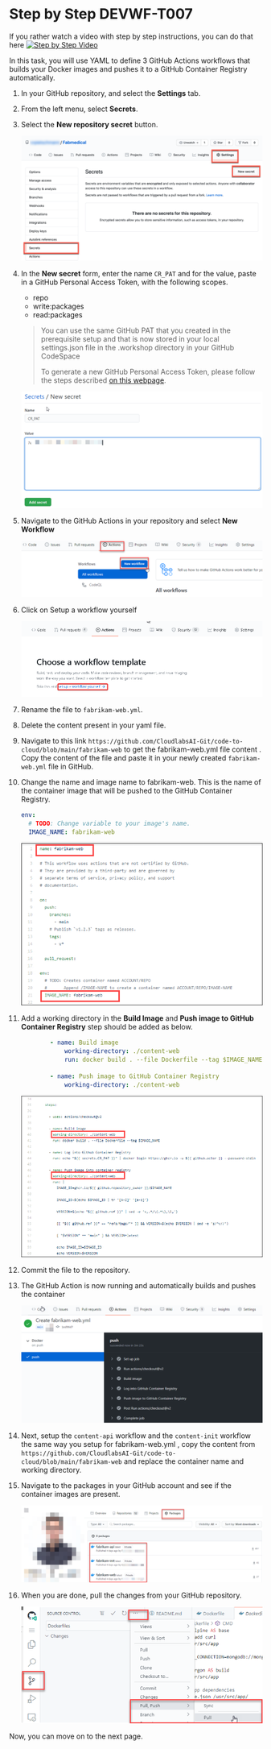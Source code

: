 # Step by Step DEVWF-T007

If you rather watch a video with step by step instructions, you can do that here
[![Step by Step Video](https://img.youtube.com/vi/2FgK5SNVFCA/0.jpg)](https://www.youtube.com/watch?v=2FgK5SNVFCA)

In this task, you will use YAML to define 3 GitHub Actions workflows that builds your Docker images and pushes it to a GitHub Container Registry automatically.

1. In your GitHub repository, and select the **Settings** tab.

2. From the left menu, select **Secrets**.

3. Select the **New repository secret** button.

    ![Settings link, Secrets link, and New secret button are highlighted.](https://raw.githubusercontent.com/CloudLabsAI-Azure/AIW-DevOps/main/Assets/2020-08-24-21-45-42.png)

4. In the **New secret** form, enter the name `CR_PAT` and for the value, paste in a GitHub Personal Access Token, with the following scopes.

    * repo
    * write:packages
    * read:packages

    > You can use the same GitHub PAT that you created in the prerequisite setup and that is now stored in your local settings.json file in the .workshop directory in your GitHub CodeSpace
    >
    > To generate a new GitHub Personal Access Token, please follow the steps described [on this webpage](https://docs.github.com/en/free-pro-team@latest/github/authenticating-to-github/creating-a-personal-access-token).

    ![A screen that show how to add a new secret](https://raw.githubusercontent.com/CloudLabsAI-Azure/AIW-DevOps/main/Assets/newsecret.png)

5. Navigate to the GitHub Actions in your repository and select **New Workflow**

    ![A screen that shows how to start a new Workflow for GitHub Actions](https://raw.githubusercontent.com/CloudLabsAI-Azure/AIW-DevOps/main/Assets/newworkflow.png)

6. Click on Setup a workflow yourself

    ![A screenshot of the GitHub Action for Publishing Docker Files](https://raw.githubusercontent.com/CloudLabsAI-Azure/AIW-DevOps/main/Assets/worksflow.png)

7. Rename the file to `fabrikam-web.yml`.

8. Delete the content present in your yaml file.

9. Navigate to this link ```https://github.com/CloudlabsAI-Git/code-to-cloud/blob/main/fabrikam-web``` to get the fabrikam-web.yml file content . Copy the content of the file and paste it in your newly created `fabrikam-web.yml` file in GitHub.

10. Change the name and image name to fabrikam-web. This is the name of the container image that will be pushed to the GitHub Container Registry.
   
    ```YAML
    env:
      # TODO: Change variable to your image's name.
      IMAGE_NAME: fabrikam-web
    ```
    
    ![A screenshot of the GitHub Action for Publishing Docker Files](https://github.com/CloudLabsAI-Azure/AIW-DevOps/blob/main/Assets/fabrikamweb.png?raw=true)


10. Add a working directory in the **Build Image** and **Push image to GitHub Container Registry** step should be added as below.

    ```YAML
            - name: Build image
                working-directory: ./content-web
                run: docker build . --file Dockerfile --tag $IMAGE_NAME

            - name: Push image to GitHub Container Registry
                working-directory: ./content-web
     ```

     ![A screenshot of the GitHub Action for Publishing Docker Files](https://github.com/CloudLabsAI-Azure/AIW-DevOps/blob/main/Assets/contentweb.png?raw=true)
     

11. Commit the file to the repository.

12. The GitHub Action is now running and automatically builds and pushes the container

    ![Screen that shows that the GitHub action build succeeded](https://raw.githubusercontent.com/CloudLabsAI-Azure/AIW-DevOps/main/Assets/buildsucceed.png)

13. Next, setup the `content-api` workflow and the `content-init` workflow the same way you setup for fabrikam-web.yml , copy the content from ```https://github.com/CloudlabsAI-Git/code-to-cloud/blob/main/fabrikam-web``` and replace the container name and working directory.

14. Navigate to the packages in your GitHub account and see if the container images are present.

    ![Overview of all packages of a GitHub account](https://raw.githubusercontent.com/CloudLabsAI-Azure/AIW-DevOps/main/Assets/packages.png)

15. When you are done, pull the changes from your GitHub repository.

    ![](https://raw.githubusercontent.com/CloudLabsAI-Azure/AIW-DevOps/main/Assets/2020-10-05-12-10-11.png)
    
 Now, you can move on to the next page.
